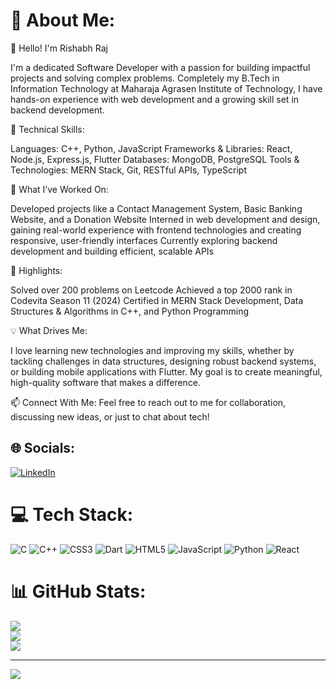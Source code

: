 # 💫 About Me:
👋 Hello! I'm Rishabh Raj

I'm a dedicated Software Developer with a passion for building impactful projects and solving complex problems. Completely my  B.Tech in Information Technology at Maharaja Agrasen Institute of Technology, I have hands-on experience with web development and a growing skill set in backend development.

🚀 Technical Skills:

Languages: C++, Python, JavaScript
Frameworks & Libraries: React, Node.js, Express.js, Flutter
Databases: MongoDB, PostgreSQL
Tools & Technologies: MERN Stack, Git, RESTful APIs, TypeScript


🌟 What I’ve Worked On:

Developed projects like a Contact Management System, Basic Banking Website, and a Donation Website
Interned in web development and design, gaining real-world experience with frontend technologies and creating responsive, user-friendly interfaces
Currently exploring backend development and building efficient, scalable APIs

🎯 Highlights:

Solved over 200 problems on Leetcode
Achieved a top 2000 rank in Codevita Season 11 (2024)
Certified in MERN Stack Development, Data Structures & Algorithms in C++, and Python Programming

💡 What Drives Me:

I love learning new technologies and improving my skills, whether by tackling challenges in data structures, designing robust backend systems, or building mobile applications with Flutter. My goal is to create meaningful, high-quality software that makes a difference.

📫 Connect With Me:
Feel free to reach out to me for collaboration, discussing new ideas, or just to chat about tech!

## 🌐 Socials:
[![LinkedIn](https://img.shields.io/badge/LinkedIn-%230077B5.svg?logo=linkedin&logoColor=white)](https://linkedin.com/in/www.linkedin.com/in/rishabh-raj-a28118220) 

# 💻 Tech Stack:
![C](https://img.shields.io/badge/c-%2300599C.svg?style=for-the-badge&logo=c&logoColor=white) ![C++](https://img.shields.io/badge/c++-%2300599C.svg?style=for-the-badge&logo=c%2B%2B&logoColor=white) ![CSS3](https://img.shields.io/badge/css3-%231572B6.svg?style=for-the-badge&logo=css3&logoColor=white) ![Dart](https://img.shields.io/badge/dart-%230175C2.svg?style=for-the-badge&logo=dart&logoColor=white) ![HTML5](https://img.shields.io/badge/html5-%23E34F26.svg?style=for-the-badge&logo=html5&logoColor=white) ![JavaScript](https://img.shields.io/badge/javascript-%23323330.svg?style=for-the-badge&logo=javascript&logoColor=%23F7DF1E) ![Python](https://img.shields.io/badge/python-3670A0?style=for-the-badge&logo=python&logoColor=ffdd54) ![React](https://img.shields.io/badge/react-%2320232a.svg?style=for-the-badge&logo=react&logoColor=%2361DAFB)
# 📊 GitHub Stats:
![](https://github-readme-stats.vercel.app/api?username=Rishabhraj0212&theme=dark&hide_border=false&include_all_commits=false&count_private=false)<br/>
![](https://github-readme-streak-stats.herokuapp.com/?user=Rishabhraj0212&theme=dark&hide_border=false)<br/>
![](https://github-readme-stats.vercel.app/api/top-langs/?username=Rishabhraj0212&theme=dark&hide_border=false&include_all_commits=false&count_private=false&layout=compact)

---
[![](https://visitcount.itsvg.in/api?id=Rishabhraj0212&icon=0&color=0)](https://visitcount.itsvg.in)

<!-- Proudly created with GPRM ( https://gprm.itsvg.in ) -->
